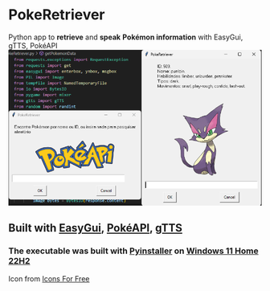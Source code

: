 # PokeRetriever
Python app to **retrieve** and **speak** **Pokémon information** with EasyGui, gTTS, PokéAPI
![Alt img](https://github.com/AdamWellsBelialFuneral/PokeRetriever/blob/4def5380285571e5471e6548a1efcf9620627c95/PokeRetriever.png)

## Built with [EasyGui](https://pypi.org/project/easygui/), [PokéAPI](https://pokeapi.co/), [gTTS](https://pypi.org/project/gTTS/)


### The executable was built with [**Pyinstaller**](https://pypi.org/project/pyinstaller/) on [**Windows 11 Home 22H2**](https://learn.microsoft.com/en-us/windows/release-health/status-windows-11-22h2)


Icon from [Icons For Free](https://icons-for-free.com/pikachu+pokeball+pokemon+icon-1320184857556086253/)
